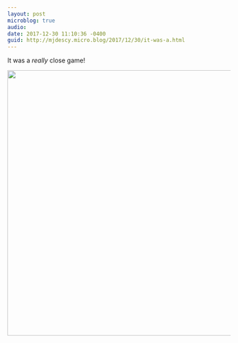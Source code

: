 ```yaml
---
layout: post
microblog: true
audio: 
date: 2017-12-30 11:10:36 -0400
guid: http://mjdescy.micro.blog/2017/12/30/it-was-a.html
---
```

It was a _really_ close game!

<img src="http://mjdescy.micro.blog/uploads/2017/307c52335b.jpg" width="600" height="599" />
